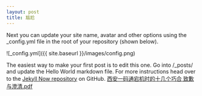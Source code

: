 ```yaml
---
layout: post
title: 尴尬
---
```


Next you can update your site name, avatar and other options using the _config.yml file in the root of your repository (shown below).

![_config.yml]({{ site.baseurl }}/images/config.png)

The easiest way to make your first post is to edit this one. Go into /_posts/ and update the Hello World markdown file. For more instructions head over to the [Jekyll Now repository](https://github.com/barryclark/jekyll-now) on GitHub.
[西安一码通宕机时的十几个巧合  致歉与澄清.pdf](https://github.com/maincooss/maincooss.github.io/files/7836774/default.pdf)
